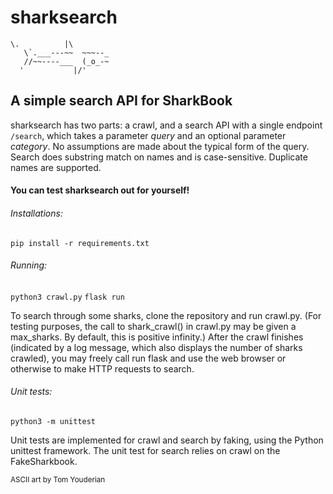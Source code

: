# sharksearch

    \.          |\
       \`.___---~~  ~~~--_
       //~~----___  (_o_-~
      '           |/'    

## A simple search API for SharkBook

sharksearch has two parts: a crawl, and a search API with a single endpoint `/search`, which takes a parameter *query* and an optional parameter *category*. No assumptions are made about the typical form of the query. Search does substring match on names and is case-sensitive. Duplicate names are supported.

#### You can test sharksearch out for yourself! 

###### Installations:

`pip install -r requirements.txt`

###### Running:

`python3 crawl.py`
`flask run`

To search through some sharks, clone the repository and run crawl.py. (For testing purposes, the call to shark_crawl() in crawl.py may be given a max_sharks. By default, this is positive infinity.) After the crawl finishes (indicated by a log message, which also displays the number of sharks crawled), you may freely call run flask and use the web browser or otherwise to make HTTP requests to search. 

###### Unit tests:

`python3 -m unittest`

Unit tests are implemented for crawl and search by faking, using the Python unittest framework. The unit test for search relies on crawl on the FakeSharkbook.

<sub>ASCII art by Tom Youderian<sub>
